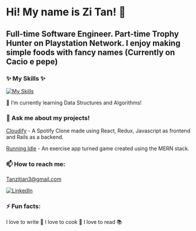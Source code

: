 # Hi! My name is Zi Tan! 👋
## Full-time Software Engineer. Part-time Trophy Hunter on Playstation Network. I enjoy making simple foods with fancy names (Currently on Cacio e pepe) 


 ### ✨ My Skills ✨ 
 
 [![My Skills](https://skillicons.dev/icons?i=js,html,css,aws,express,mongodb,postgres,postman,react,redux,rails,ruby,nodejs)](https://skillicons.dev)


🌱 I’m currently learning Data Structures and Algorithms!


### 💬 Ask me about my projects!

 [Cloudify](https://cloudify1-afaa8a2d43bc.herokuapp.com/) - A Spotify Clone made using React, Redux, Javascript as frontend and Rails as a backend.
  
 [Running Idle](https://running-idle.onrender.com/) - An exercise app turned game created using the MERN stack.


### 📫 How to reach me: 
Tanzitian3@gmail.com

[![LinkedIn](https://img.shields.io/badge/LinkedIn-0077B5?style=for-the-badge&logo=linkedin&logoColor=white)](https://www.linkedin.com/in/tanzitian/)


 ### ⚡ Fun facts: 
 I love to write 📝 I love to cook 🍳 I love to read 📚



